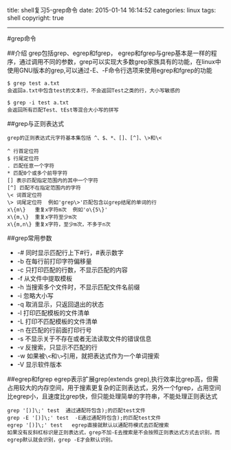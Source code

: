 title: shell复习5-grep命令
date: 2015-01-14 16:14:52
categories: linux
tags: shell
copyright: true

---
#grep命令

##介绍
grep包括grep、egrep和fgrep， egrep和fgrep与grep基本是一样的程序，通过调用不同的参数，grep可以实现大多数grep家族具有的功能，在linux中使用GNU版本的grep,可以通过-E、-F命令行选项来使用egrep和fgrep的功能

````
$ grep test a.txt
会返回a.txt中包含test的文本行，不会返回Test之类的行，大小写敏感的

$ grep -i test a.txt
会返回所有匹配Test、tEst等混合大小写的拼写
````

##grep与正则表达式

````
grep的正则表达式元字符基本集包括 ^、$、*、[]、[^]、\>和\<

^ 行首定位符
$ 行尾定位符
. 匹配任意一个字符
* 匹配0个或多个前导字符
[] 表示匹配指定范围内的其中一个字符
[^] 匹配不在指定范围内的字符
\< 词首定位符
\> 词尾定位符  例如'grep\>'匹配包含以grep结尾的单词的行
x\{m\}   重复x字符m次  例如'o\{5\}'
x\{m,\}  重复x字符至少m次
x\{m,n\} 重复x字符，至少m次，不多于n次
````

##grep常用参数

- -# 同时显示匹配行上下#行，#表示数字
- -b 在每行前打印字符偏移量
- -c 只打印匹配的行数，不显示匹配的内容
- -f 从文件中提取模板
- -h 当搜索多个文件时，不显示匹配文件名前缀
- -i 忽略大小写
- -q 取消显示，只返回退出的状态
- -l 打印匹配模板的文件清单
- -L 打印不匹配模板的文件清单
- -n 在匹配的行前面打印行号
- -s 不显示关于不存在或者无法读取文件的错误信息
- -v 反搜索，只显示不匹配的行
- -w 如果被``\<``和``\>``引用，就把表达式作为一个单词搜索
- -V 显示软件版本

##egrep和fgrep
egrep表示扩展grep(extends grep),执行效率比grep高，但需占用较大的内存空间，用于搜素更复杂的正则表达式，另外一个fgrep，占用空间比egrep小，且速度比grep快，但只能处理简单的字符串，不能处理正则表达式

````
grep '[)]\;' test  通过通配符包含);的匹配test文件
grep -E '[)]\;' test  -E通过通配符包含);的匹配test文件
egrep '[)]\;' test   egrep直接就默认以通配符模式去匹配搜索
如果没有反斜杠标识是正则表达式，grep不加-E去搜索是不会按照正则表达式方式去识别，而egrep默认就会识别，grep -E才会默认识别。
````